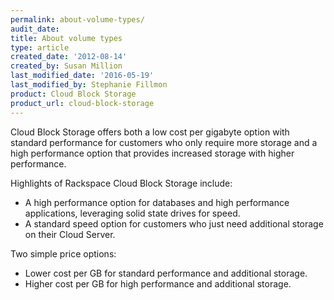```yaml
---
permalink: about-volume-types/
audit_date:
title: About volume types
type: article
created_date: '2012-08-14'
created_by: Susan Million
last_modified_date: '2016-05-19'
last_modified_by: Stephanie Fillmon
product: Cloud Block Storage
product_url: cloud-block-storage
---
```


Cloud Block Storage offers both a low cost per gigabyte option with standard performance for customers who only require more storage and a high performance option that provides increased storage with higher performance.

Highlights of Rackspace Cloud Block Storage include:

-  A high performance option for databases and high performance applications, leveraging solid state drives for speed.
-  A standard speed option for customers who just need additional storage on their Cloud Server.

Two simple price options:

-  Lower cost per GB for standard performance and additional storage.
-  Higher cost per GB for high performance and additional storage.
